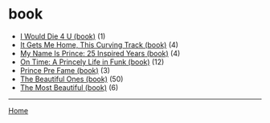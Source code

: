 # book

  * [I Would Die 4 U (book)](./book/i-would-die-4-u/) (1)
  * [It Gets Me Home, This Curving Track (book)](./book/it-gets-me-home-this-curving-track/) (4)
  * [My Name Is Prince: 25 Inspired Years (book)](./book/my-name-is-prince-25-inspired-years/) (4)
  * [On Time: A Princely Life in Funk (book)](./book/on-time-a-princely-life-in-funk/) (12)
  * [Prince Pre Fame (book)](./book/prince-pre-fame/) (3)
  * [The Beautiful Ones (book)](./book/the-beautiful-ones/) (50)
  * [The Most Beautiful (book)](./book/the-most-beautiful/) (6)

----

[Home](../)
